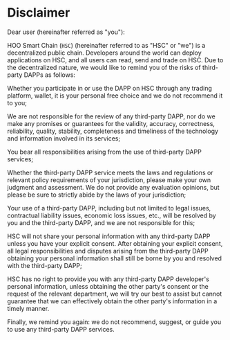 # Disclaimer
Dear user (hereinafter referred as "you"):

HOO Smart Chain (`HSC`) (hereinafter referred to as "HSC" or "we") is a decentralized public chain. Developers around the world can deploy applications on HSC, and all users can read, send and trade on HSC. Due to the decentralized nature, we would like to remind you of the risks of third-party DAPPs as follows:

Whether you participate in or use the DAPP on HSC through any trading platform, wallet, it is your personal free choice and we do not recommend it to you;

We are not responsible for the review of any third-party DAPP, nor do we make any promises or guarantees for the validity, accuracy, correctness, reliability, quality, stability, completeness and timeliness of the technology and information involved in its services;

You bear all responsibilities arising from the use of third-party DAPP services;

Whether the third-party DAPP service meets the laws and regulations or relevant policy requirements of your jurisdiction, please make your own judgment and assessment. We do not provide any evaluation opinions, but please be sure to strictly abide by the laws of your jurisdiction;

Your use of a third-party DAPP, including but not limited to legal issues, contractual liability issues, economic loss issues, etc., will be resolved by you and the third-party DAPP, and we are not responsible for this;

HSC will not share your personal information with any third-party DAPP unless you have your explicit consent. After obtaining your explicit consent, all legal responsibilities and disputes arising from the third-party DAPP obtaining your personal information shall still be borne by you and resolved with the third-party DAPP;

HSC has no right to provide you with any third-party DAPP developer's personal information, unless obtaining the other party's consent or the request of the relevant department, we will try our best to assist but cannot guarantee that we can effectively obtain the other party's information in a timely manner.

Finally, we remind you again: we do not recommend, suggest, or guide you to use any third-party DAPP services.